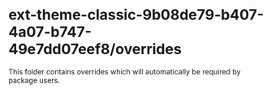 # ext-theme-classic-9b08de79-b407-4a07-b747-49e7dd07eef8/overrides

This folder contains overrides which will automatically be required by package users.
